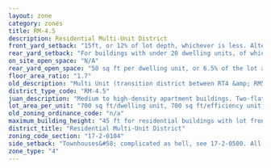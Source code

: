 ```yaml
---
layout: zone
category: zones
title: RM-4.5
description: Residential Multi-Unit District
front_yard_setback: "15ft, or 12% of lot depth, whichever is less. Alternatively, setback can be the average front yard depth of nearest 2 lots."
rear_yard_setback: "For buildings with under 20 dwelling units, of which at least 33% are &quot;accessible&quot;&#58; 50 ft or 24% of lot depth, whichever is less. For other buildings&#58; 50 ft or 30% of lot depth, whichever is less."
on_site_open_space: "N/A"
rear_yard_open_space: "50 sq ft per dwelling unit, or 6.5% of the lot area, which ever is greater."
floor_area_ratio: "1.7"
old_description: "Multi Unit (transition district between RT4 &amp; RM5)"
district_type_code: "RM-4.5"
juan_description: "Medium to high-density apartment buildings. Two-flats, townhouses, and single family homes are also allowed."
lot_area_per_unit: "700 sq ft/dwelling unit, 700 sq ft/efficiency unit, 500 sq ft/SRO unit"
old_zoning_ordinance_code: "n/a"
maximum_building_height: "45 ft for residential buildings with lot frontage of less than 32 ft, 47 ft when lot front is over that. None for schools and churches."
district_title: "Residential Multi-Unit District"
zoning_code_section: "17-2-0104"
side_setback: "Townhouses&#58; complicated as hell, see 17-2-0500. All other buildings&#58; Combined width of side setbacks must equal 20% of lot width, and neither setback can be less than 2 feet or 8% of lot width (whichever is greater.) But no setback is required to be wider than 5 feet."
zone_type: "4"
---
```

